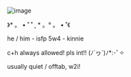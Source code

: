 ![image](https://github.com/user-attachments/assets/67f4a4ea-be2a-4b53-964e-15677ca27a9f)

》* 。 • ˚ ˚ ˛ * 。° 。 • ˚《

he / him - isfp 5w4 - kinnie

c+h always allowed! pls int!!  (ﾉ´ヮ´)ﾉ*:･ﾟ✧

usually quiet / offtab, w2i!


